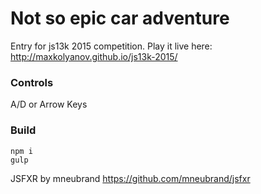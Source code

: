 # Not so epic car adventure
Entry for js13k 2015 competition. Play it live here: http://maxkolyanov.github.io/js13k-2015/

### Controls
A/D or Arrow Keys

### Build
```
npm i
gulp
```

JSFXR by mneubrand
https://github.com/mneubrand/jsfxr

